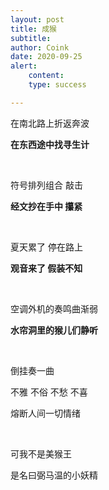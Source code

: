 ```yaml
---
layout: post
title: 成猴
subtitle: 
author: Coink
date: 2020-09-25
alert: 
    content: 
    type: success

---
```






在南北路上折返奔波

**在东西途中找寻生计**


&nbsp;


符号排列组合 敲击

**经文抄在手中 攥紧**

&nbsp;

夏天累了 停在路上

**观音来了 假装不知**

&nbsp;

空调外机的奏鸣曲渐弱

**水帘洞里的猴儿们静听**

&nbsp;

倒挂奏一曲

不雅 不俗 不愁 不喜

熔断人间一切情绪

&nbsp;

可我不是美猴王

是名曰弼马温的小妖精

